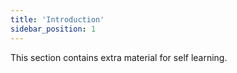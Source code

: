 ```yaml
---
title: 'Introduction'
sidebar_position: 1
---
```


This section contains extra material for self learning.